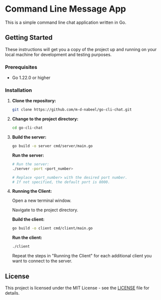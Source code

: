 # Command Line Message App

This is a simple command line chat application written in Go.

## Getting Started

These instructions will get you a copy of the project up and running on your local machine for development and testing purposes.

### Prerequisites

- Go 1.22.0 or higher

### Installation

1. **Clone the repository:**

   ```sh
   git clone https://github.com/m-d-nabeel/go-cli-chat.git
   ```

2. **Change to the project directory:**

   ```sh
   cd go-cli-chat
   ```

3. **Build the server:**

   ```sh
   go build -o server cmd/server/main.go
   ```

   **Run the server:**

   ```sh
   # Run the server:
   ./server -port <port_number>

   # Replace <port_number> with the desired port number.
   # If not specified, the default port is 8000.
   ```

4. **Running the Client:**

   Open a new terminal window.

   Navigate to the project directory.

   **Build the client:**

   ```sh
   go build -o client cmd/client/main.go
   ```

   **Run the client:**

   ```sh
   ./client
   ```

   Repeat the steps in "Running the Client" for each additional client you want to connect to the server.

## License

This project is licensed under the MIT License - see the [LICENSE](LICENSE) file for details.
